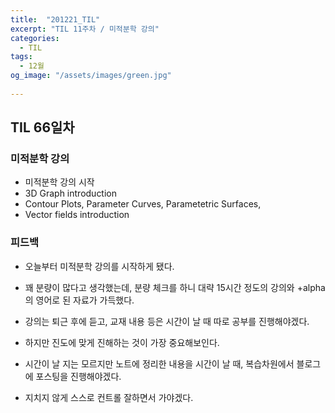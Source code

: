 ```yaml
---
title:  "201221_TIL"
excerpt: "TIL 11주차 / 미적분학 강의"
categories:
  - TIL
tags:
  - 12월
og_image: "/assets/images/green.jpg"
  
---
```

## TIL 66일차

### 미적분학 강의
- 미적분학 강의 시작
- 3D Graph introduction
- Contour Plots, Parameter Curves, Parametetric Surfaces, 
- Vector fields introduction

### 피드백
- 오늘부터 미적분학 강의를 시작하게 됐다.
- 꽤 분량이 많다고 생각했는데, 분량 체크를 하니 대략 15시간 정도의 강의와 +alpha의 영어로 된 자료가 가득했다.
- 강의는 퇴근 후에 듣고, 교재 내용 등은 시간이 날 때 따로 공부를 진행해야겠다.
- 하지만 진도에 맞게 진해하는 것이 가장 중요해보인다.
- 시간이 날 지는 모르지만 노트에 정리한 내용을 시간이 날 때, 복습차원에서 블로그에 포스팅을 진행해야겠다.

- 지치지 않게 스스로 컨트롤 잘하면서 가야겠다.